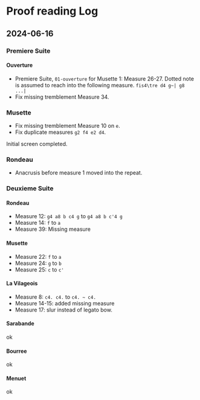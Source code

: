 # Proof reading Log

## 2024-06-16
### Premiere Suite
#### Ouverture
* Premiere Suite, `01-ouverture` for Musette 1: Measure 26-27. Dotted note is
  assumed to reach into the following measure.
  `fis4\tre d4 g~| g8 ...|`
* Fix missing tremblement Measure 34.

### Musette
* Fix missing tremblement Measure 10 on `e`.
* Fix duplicate measures `g2 f4 e2 d4`.

Initial screen completed.

### Rondeau

* Anacrusis before measure 1 moved into the repeat.


### Deuxieme Suite

#### Rondeau

* Measure 12: `g4 a8 b c4 g` to `g4 a8 b c'4 g`
* Measure 14: `f` to `a`
* Measure 39: Missing measure

#### Musette

* Measure 22: `f` to `a`
* Measure 24: `g` to `b`
* Measure 25: `c` to `c'`

#### La Vilageois

* Measure 8: `c4. c4.` to `c4. ~ c4.`
* Measure 14-15: added missing measure
* Measure 17: slur instead of legato bow.

#### Sarabande
ok

#### Bourree
ok

#### Menuet
ok
